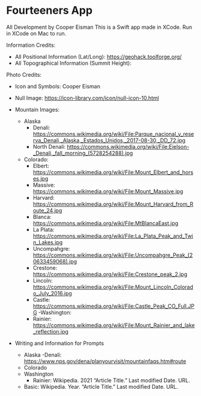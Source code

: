 # Fourteeners App
All Development by Cooper Eisman
This is a Swift app made in XCode. Run in XCode on Mac to run.


Information Credits:
- All Positional Information (Lat/Long): https://geohack.toolforge.org/
- All Topographical Information (Summit Height): 

Photo Credits:
- Icon and Symbols: Cooper Eisman
- Null Image: https://icon-library.com/icon/null-icon-10.html
- Mountain Images:
	- Alaska
		- Denali: https://commons.wikimedia.org/wiki/File:Parque_nacional_y_reserva_Denali,_Alaska,_Estados_Unidos,_2017-08-30,_DD_72.jpg
		- North Denali: https://commons.wikimedia.org/wiki/File:Eielson-_Denali,_fall_morning_(5728254288).jpg
	- Colorado:
		- Elbert: https://commons.wikimedia.org/wiki/File:Mount_Elbert_and_horses.jpg
		- Massive: https://commons.wikimedia.org/wiki/File:Mount_Massive.jpg
		- Harvard: https://commons.wikimedia.org/wiki/File:Mount_Harvard_from_Route_24.jpg
		- Blanca: https://commons.wikimedia.org/wiki/File:MtBlancaEast.jpg
		- La Plata: https://commons.wikimedia.org/wiki/File:La_Plata_Peak_and_Twin_Lakes.jpg
		- Uncompahgre: https://commons.wikimedia.org/wiki/File:Uncompahgre_Peak_(20633459068).jpg
		- Crestone: https://commons.wikimedia.org/wiki/File:Crestone_peak_2.jpg
		- Lincoln: https://commons.wikimedia.org/wiki/File:Mount_Lincoln_Colorado_July_2016.jpg
		- Castle: https://commons.wikimedia.org/wiki/File:Castle_Peak_CO_Full.JPG
	-Washington:
		- Rainier: https://commons.wikimedia.org/wiki/File:Mount_Rainier_and_lake_reflection.jpg
		
- Writing and Information for Prompts
	- Alaska
		-Denali: https://www.nps.gov/dena/planyourvisit/mountainfaqs.htm#route
	- Colorado
	- Washington
		- Rainier: Wikipedia. 2021 “Article Title.” Last modified Date. URL.
	- Basic: Wikipedia. Year. “Article Title.” Last modified Date. URL.
